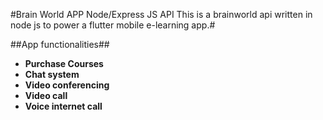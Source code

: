 #Brain World APP Node/Express JS API
This is a brainworld api written in node js to power a flutter mobile e-learning app.#

##App functionalities##

- **Purchase Courses**
- **Chat system**
- **Video conferencing**
- **Video call**
- **Voice internet call**
